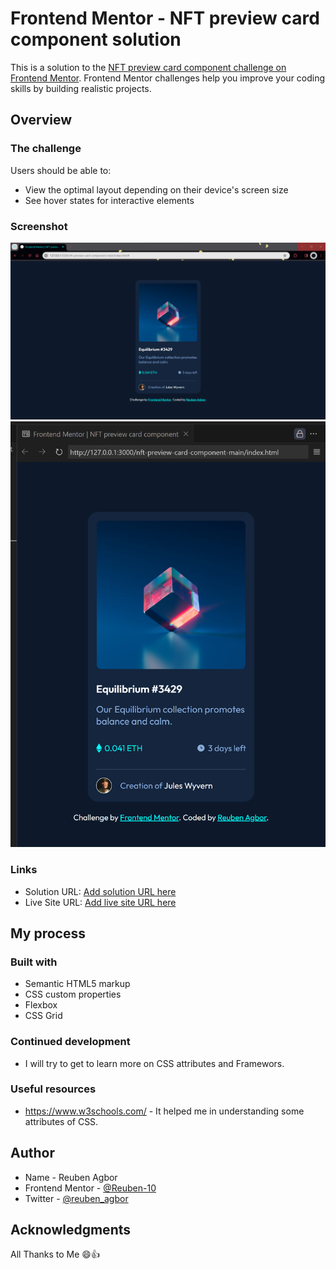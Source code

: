 # Frontend Mentor - NFT preview card component solution

This is a solution to the [NFT preview card component challenge on Frontend Mentor](https://www.frontendmentor.io/challenges/nft-preview-card-component-SbdUL_w0U). Frontend Mentor challenges help you improve your coding skills by building realistic projects. 


## Overview

### The challenge

Users should be able to:

- View the optimal layout depending on their device's screen size
- See hover states for interactive elements

### Screenshot

![alt text](<Screenshot NFT card.png>)
![alt text](<Screenshot NFT2.png>)

### Links

- Solution URL: [Add solution URL here](https://your-solution-url.com)
- Live Site URL: [Add live site URL here](https://your-live-site-url.com)

## My process

### Built with

- Semantic HTML5 markup
- CSS custom properties
- Flexbox
- CSS Grid


### Continued development

- I will try to get to learn more on CSS attributes and Framewors.

### Useful resources

- https://www.w3schools.com/ - It helped me in understanding some attributes of CSS.


## Author

- Name - Reuben Agbor
- Frontend Mentor - [@Reuben-10](https://www.frontendmentor.io/profile/Reuben-10)
- Twitter - [@reuben_agbor](https://twitter.com/reuben_agbor)


## Acknowledgments

All Thanks to Me :smile:👍